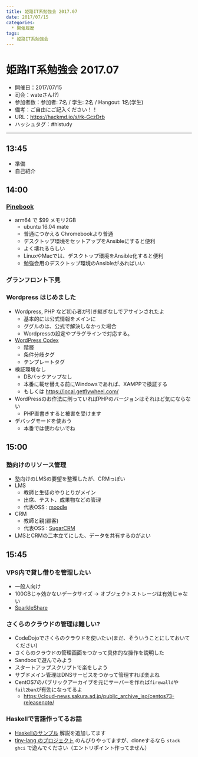 ```yaml
---
title: 姫路IT系勉強会 2017.07
date: 2017/07/15
categories:
  * 開催履歴
tags:
  * 姫路IT系勉強会
---
```


# 姫路IT系勉強会 2017.07

* 開催日：2017/07/15
* 司会：wateさん(?)
* 参加者数：参加者: 7名 / 学生: 2名 / Hangout: 1名(学生)
* 備考：ご自由にご記入ください！！
* URL：https://hackmd.io/s/rk-GczDrb
* ハッシュタグ：#histudy

---

## 13:45

* 準備
* 自己紹介

## 14:00

### [Pinebook](https://www.pine64.org/?page_id=3707)

* arm64 で $99 メモリ2GB
  * ubuntu 16.04 mate
  * 普通につかえる Chromebookより普通
  * デスクトップ環境をセットアップをAnsibleにすると便利
  * よく壊れるらしい
  * LinuxやMacでは、デスクトップ環境をAnsible化すると便利
  * 勉強会用のデスクトップ環境のAnsibleがあればいい

### グランフロント下見

### Wordpress はじめました

* Wordpress, PHP など初心者が引き継ぎなしでアサインされたよ
  * 基本的には公式情報をメインに
  * ググルのは、公式で解決しなかった場合
  * Wordpressの設定やプラグラインで対応する。
* [WordPress Codex](https://wpdocs.osdn.jp/Main_Page)
  * 階層
  * 条件分岐タグ
  * テンプレートタグ
* 検証環境なし
  * DBバックアップなし
  * 本番に載せ替える前にWindowsであれば、XAMPPで検証する
  * もしくは https://local.getflywheel.com/
* WordPressのお作法に則っていればPHPのバージョンはそれほど気にならない
  * PHP直書きすると被害を受けます
* デバッグモードを使おう
  * 本番では使わないでね

## 15:00

### 塾向けのリソース管理

* 塾向けのLMSの要望を整理したが、CRMっぽい
* LMS
  * 教師と生徒のやりとりがメイン
  * 出席、テスト、成果物などの管理
  * 代表OSS : [moodle](https://moodle.org/)
* CRM
  * 教師と親(顧客)
  * 代表OSS : [SugarCRM](https://www.sugarcrm.com/)
* LMSとCRMの二本立てにした、データを共有するのがよい

## 15:45

### VPS内で貸し借りを管理したい

* 一般人向け
* 100GBじゃ効かないデータサイズ → オブジェクトストレージは有効じゃない
* [SparkleShare](https://www.sparkleshare.org/)

### さくらのクラウドの管理は難しい?

* CodeDojoでさくらのクラウドを使いたい(まだ、そういうことにしておいてください)
* さくらのクラウドの管理画面をつかって具体的な操作を説明した
* Sandboxで遊んでみよう
* スタートアップスクリプトで楽をしよう
* サブドメイン管理はDNSサービスをつかって管理すれば楽よね
* CentOS7のパブリックアーカイブを元にサーバーを作れば`firewalld`や`fail2ban`が有効になってるよ
  * https://cloud-news.sakura.ad.jp/public_archive_iso/centos73-releasenote/

### Haskellで言語作ってるお話

* [Haskellのサンプル](https://gist.github.com/Iruyan-Zak/095f451a88b98865a1b41d242d447bf7) 解説を追加してます
* [tiny-lang のプロジェクト](https://github.com/kosen13s/tiny/) のんびりやってますが、cloneするなら `stack ghci` で遊んでください（エントリポイント作ってません）
